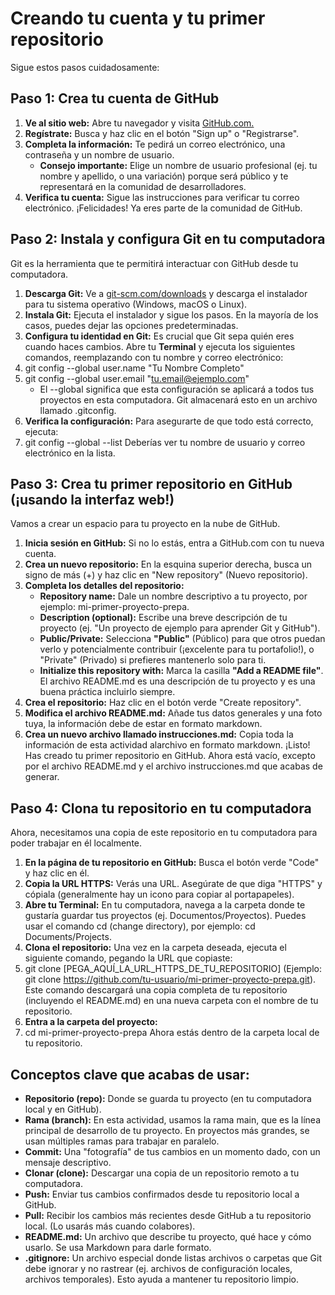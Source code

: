 # Creando tu cuenta y tu primer repositorio
Sigue estos pasos cuidadosamente:
## **Paso 1: Crea tu cuenta de GitHub**
1. **Ve al sitio web:** Abre tu navegador y visita [GitHub.com.](https://github.com/https://github.com/)
2. **Regístrate:** Busca y haz clic en el botón "Sign up" o "Registrarse".
3. **Completa la información:** Te pedirá un correo electrónico, una contraseña y un nombre de usuario.
   - **Consejo importante:** Elige un nombre de usuario profesional (ej. tu nombre y apellido, o una variación) porque será público y te representará en la comunidad de desarrolladores.
5. **Verifica tu cuenta:** Sigue las instrucciones para verificar tu correo electrónico.
¡Felicidades! Ya eres parte de la comunidad de GitHub.
## **Paso 2: Instala y configura Git en tu computadora**
Git es la herramienta que te permitirá interactuar con GitHub desde tu computadora.
1. **Descarga Git:** Ve a [git-scm.com/downloads](https://git-scm.com/downloads) y descarga el instalador para tu sistema operativo
(Windows, macOS o Linux).
2. **Instala Git:** Ejecuta el instalador y sigue los pasos. En la mayoría de los casos, puedes dejar las opciones predeterminadas.
3. **Configura tu identidad en Git:** Es crucial que Git sepa quién eres cuando haces cambios. Abre tu **Terminal** y ejecuta los siguientes comandos, reemplazando con tu nombre y correo electrónico:
4. git config --global user.name "Tu Nombre Completo"
5. git config --global user.email "tu.email@ejemplo.com"
   - El --global significa que esta configuración se aplicará a todos tus proyectos en esta computadora. Git almacenará esto en un archivo llamado .gitconfig.
7. **Verifica la configuración:** Para asegurarte de que todo está correcto, ejecuta:
8. git config --global --list
Deberías ver tu nombre de usuario y correo electrónico en la lista.
## **Paso 3: Crea tu primer repositorio en GitHub (¡usando la interfaz web!)**
Vamos a crear un espacio para tu proyecto en la nube de GitHub.
1. **Inicia sesión en GitHub:** Si no lo estás, entra a GitHub.com con tu nueva cuenta.
2. **Crea un nuevo repositorio:** En la esquina superior derecha, busca un signo de más (+) y haz clic en "New repository" (Nuevo repositorio).
3. **Completa los detalles del repositorio:**
   - **Repository name:** Dale un nombre descriptivo a tu proyecto, por ejemplo: mi-primer-proyecto-prepa.
   - **Description (optional):** Escribe una breve descripción de tu proyecto (ej. "Un proyecto de ejemplo para aprender Git y GitHub").
   - **Public/Private:** Selecciona **"Public"** (Público) para que otros puedan verlo y potencialmente contribuir (¡excelente para tu portafolio!), o "Private" (Privado) si prefieres mantenerlo solo para ti.
   - **Initialize this repository with:** Marca la casilla **"Add a README file"**. El archivo README.md es una descripción de tu proyecto y es una buena práctica incluirlo siempre.
4. **Crea el repositorio:** Haz clic en el botón verde "Create repository".
5. **Modifica el archivo README.md:** Añade tus datos generales y una foto tuya, la información debe de estar en formato markdown.
6. **Crea un nuevo archivo llamado instrucciones.md:** Copia toda la información de esta actividad alarchivo en formato markdown.
¡Listo! Has creado tu primer repositorio en GitHub. Ahora está vacío, excepto por el archivo README.md y el archivo instrucciones.md que acabas de generar.
## **Paso 4: Clona tu repositorio en tu computadora**
Ahora, necesitamos una copia de este repositorio en tu computadora para poder trabajar en él localmente.
1. **En la página de tu repositorio en GitHub:** Busca el botón verde "Code" y haz clic en él.
2. **Copia la URL HTTPS:** Verás una URL. Asegúrate de que diga "HTTPS" y cópiala (generalmente hay un icono para copiar al portapapeles).
3. **Abre tu Terminal:** En tu computadora, navega a la carpeta donde te gustaría guardar tus proyectos (ej. Documentos/Proyectos). Puedes usar el comando cd (change directory), por ejemplo: cd Documents/Projects.
4. **Clona el repositorio:** Una vez en la carpeta deseada, ejecuta el siguiente comando, pegando la URL que copiaste:
6. git clone [PEGA_AQUÍ_LA_URL_HTTPS_DE_TU_REPOSITORIO]
(Ejemplo: git clone https://github.com/tu-usuario/mi-primer-proyecto-prepa.git). Este comando descargará una copia completa de tu repositorio (incluyendo el README.md) en una nueva carpeta con el nombre de tu repositorio.
7. **Entra a la carpeta del proyecto:**
8. cd mi-primer-proyecto-prepa
Ahora estás dentro de la carpeta local de tu repositorio.
## Conceptos clave que acabas de usar:
- **Repositorio (repo):** Donde se guarda tu proyecto (en tu computadora local y en GitHub).
- **Rama (branch):** En esta actividad, usamos la rama main, que es la línea principal de desarrollo de tu proyecto. En proyectos más grandes, se usan múltiples ramas para trabajar en paralelo.
- **Commit:** Una "fotografía" de tus cambios en un momento dado, con un mensaje descriptivo.
- **Clonar (clone):** Descargar una copia de un repositorio remoto a tu computadora.
- **Push:** Enviar tus cambios confirmados desde tu repositorio local a GitHub.
- **Pull:** Recibir los cambios más recientes desde GitHub a tu repositorio local. (Lo usarás más cuando colabores).
- **README.md:** Un archivo que describe tu proyecto, qué hace y cómo usarlo. Se usa Markdown para darle formato.
- **.gitignore:** Un archivo especial donde listas archivos o carpetas que Git debe ignorar y no rastrear (ej. archivos de configuración locales, archivos temporales). Esto ayuda a mantener tu repositorio limpio.
